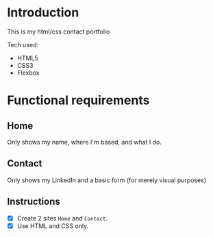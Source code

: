 # Introduction

This is my html/css contact portfolio

Tech used:
* HTML5
* CSS3
* Flexbox

# Functional requirements

## Home
Only shows my name, where I'm based, and what I do.

## Contact
Only shows my LinkedIn and a basic form (for merely visual purposes)

Instructions
---
 - [X] Create 2 sites `Home` and `Contact`.
 - [X] Use HTML and CSS only.
